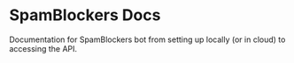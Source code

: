 # SpamBlockers Docs

Documentation for SpamBlockers bot from setting up locally (or in cloud) to accessing the API.